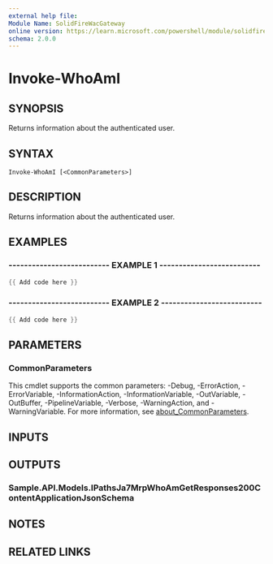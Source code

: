 ```yaml
---
external help file:
Module Name: SolidFireWacGateway
online version: https://learn.microsoft.com/powershell/module/solidfirewacgateway/invoke-whoami
schema: 2.0.0
---
```


# Invoke-WhoAmI

## SYNOPSIS
Returns information about the authenticated user.

## SYNTAX

```
Invoke-WhoAmI [<CommonParameters>]
```

## DESCRIPTION
Returns information about the authenticated user.

## EXAMPLES

### -------------------------- EXAMPLE 1 --------------------------
```powershell
{{ Add code here }}
```



### -------------------------- EXAMPLE 2 --------------------------
```powershell
{{ Add code here }}
```



## PARAMETERS

### CommonParameters
This cmdlet supports the common parameters: -Debug, -ErrorAction, -ErrorVariable, -InformationAction, -InformationVariable, -OutVariable, -OutBuffer, -PipelineVariable, -Verbose, -WarningAction, and -WarningVariable. For more information, see [about_CommonParameters](http://go.microsoft.com/fwlink/?LinkID=113216).

## INPUTS

## OUTPUTS

### Sample.API.Models.IPathsJa7MrpWhoAmGetResponses200ContentApplicationJsonSchema

## NOTES

## RELATED LINKS

